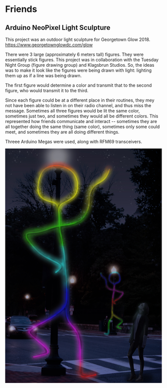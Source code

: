 # Friends
## Arduino NeoPixel Light Sculpture

This project was an outdoor light sculpture for Georgetown Glow 2018. https://www.georgetownglowdc.com/glow

There were 3 large (approximately 6 meters tall) figures. They were essentially stick figures. This project was in collaboration with the Tuesday Night Group (figure drawing group) and Klagsbrun Studios. 
So, the ideas was to make it look like the figures were being drawn with light: lighting them up as if a line was being drawn. 

The first figure would determine a color and transmit that to the second figure, who would transmit it to the third. 

Since each figure could be at a different place in their routines, they mey not have been able to listen in on their radio channel, and thus miss the message. 
Sometimes all three figures would be lit the same color, sometimes just two, and sometimes they would all be different colors. 
This represented how friends communicate and interact -- sometimes they are all together doing the same thing (same color), sometimes only some could meet, and sometimes they are all doing different things. 

Threee Arduino Megas were used, along with RFM69 transceivers. 



![Rainbow Friends](RainbowFriends.jpg)

